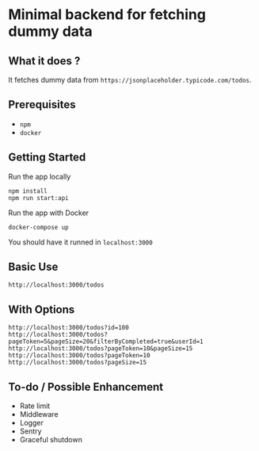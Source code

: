 # Minimal backend for fetching dummy data

## What it does ?

It fetches dummy data from `https://jsonplaceholder.typicode.com/todos`.

## Prerequisites

- `npm`
- `docker`

## Getting Started

Run the app locally

```
npm install
npm run start:api
```

Run the app with Docker

```
docker-compose up
```

You should have it runned in `localhost:3000`

## Basic Use

```
http://localhost:3000/todos
```

## With Options

```
http://localhost:3000/todos?id=100
http://localhost:3000/todos?pageToken=5&pageSize=20&filterByCompleted=true&userId=1
http://localhost:3000/todos?pageToken=10&pageSize=15
http://localhost:3000/todos?pageToken=10
http://localhost:3000/todos?pageSize=15
```

## To-do / Possible Enhancement

- Rate limit
- Middleware
- Logger
- Sentry
- Graceful shutdown

